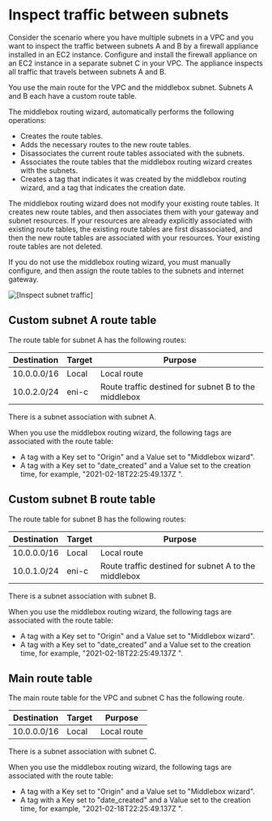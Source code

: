 # Inspect traffic between subnets<a name="intra-vpc-route"></a>

Consider the scenario where you have multiple subnets in a VPC and you want to inspect the traffic between subnets A and B by a firewall appliance installed in an EC2 instance\. Configure and install the firewall appliance on an EC2 instance in a separate subnet C in your VPC\. The appliance inspects all traffic that travels between subnets A and B\.

You use the main route for the VPC and the middlebox subnet\. Subnets A and B each have a custom route table\. 

The middlebox routing wizard, automatically performs the following operations:
+ Creates the route tables\.
+ Adds the necessary routes to the new route tables\.
+ Disassociates the current route tables associated with the subnets\.
+ Associates the route tables that the middlebox routing wizard creates with the subnets\.
+ Creates a tag that indicates it was created by the middlebox routing wizard, and a tag that indicates the creation date\.

The middlebox routing wizard does not modify your existing route tables\. It creates new route tables, and then associates them with your gateway and subnet resources\. If your resources are already explicitly associated with existing route tables, the existing route tables are first disassociated, and then the new route tables are associated with your resources\. Your existing route tables are not deleted\.

If you do not use the middlebox routing wizard, you must manually configure, and then assign the route tables to the subnets and internet gateway\.

 

![\[Inspect subnet traffic\]](http://docs.aws.amazon.com/vpc/latest/userguide/images/middlebox-intra-vpc.png)

## Custom subnet A route table<a name="subneta-route-table-table"></a>

The route table for subnet A has the following routes:


| Destination | Target | Purpose | 
| --- | --- | --- | 
| 10\.0\.0\.0/16 | Local | Local route | 
| 10\.0\.2\.0/24 | eni\-c | Route traffic destined for subnet B to the middlebox | 

There is a subnet association with subnet A\. 

When you use the middlebox routing wizard, the following tags are associated with the route table:
+ A tag with a Key set to "Origin" and a Value set to "Middlebox wizard"\.
+ A tag with a Key set to "date\_created" and a Value set to the creation time, for example, "2021\-02\-18T22:25:49\.137Z "\.

## Custom subnet B route table<a name="subnetb-route-table-table"></a>

The route table for subnet B has the following routes:


| Destination | Target | Purpose | 
| --- | --- | --- | 
| 10\.0\.0\.0/16 | Local | Local route | 
| 10\.0\.1\.0/24 | eni\-c | Route traffic destined for subnet A to the middlebox | 

There is a subnet association with subnet B\. 

When you use the middlebox routing wizard, the following tags are associated with the route table:
+ A tag with a Key set to "Origin" and a Value set to "Middlebox wizard"\.
+ A tag with a Key set to "date\_created" and a Value set to the creation time, for example, "2021\-02\-18T22:25:49\.137Z "\.

## Main route table<a name="main-route-table"></a>

The main route table for the VPC and subnet C has the following route\.


| Destination | Target | Purpose | 
| --- | --- | --- | 
| 10\.0\.0\.0/16 | Local | Local route | 

There is a subnet association with subnet C\. 

When you use the middlebox routing wizard, the following tags are associated with the route table:
+ A tag with a Key set to "Origin" and a Value set to "Middlebox wizard"\.
+ A tag with a Key set to "date\_created" and a Value set to the creation time, for example, "2021\-02\-18T22:25:49\.137Z "\.